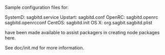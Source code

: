 Sample configuration files for:

SystemD: sagbitd.service
Upstart: sagbitd.conf
OpenRC:  sagbitd.openrc
         sagbitd.openrcconf
CentOS:  sagbitd.init
OS X:    org.sagbit.sagbitd.plist

have been made available to assist packagers in creating node packages here.

See doc/init.md for more information.
